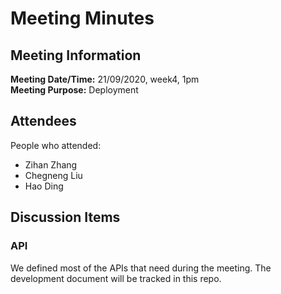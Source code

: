 # Meeting Minutes

## Meeting Information
**Meeting Date/Time:** 21/09/2020, week4, 1pm  
**Meeting Purpose:** Deployment    

## Attendees
People who attended:
- Zihan Zhang
- Chegneng Liu
- Hao Ding

## Discussion Items

### API
We defined most of the APIs that need during the meeting. The development document will be tracked in this repo.
